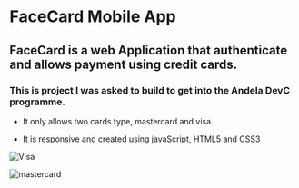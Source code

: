 # FaceCard Mobile App

## FaceCard is a web Application that authenticate and allows payment using credit cards.

### This is  project I was asked to build to get into the Andela DevC programme.

* It only allows two cards type, mastercard and visa.

* It is responsive and created using javaScript, HTML5 and CSS3

![Visa](https://user-images.githubusercontent.com/13285377/62776054-2b9a7a80-bab2-11e9-842e-aeda9bd31b5f.PNG)


![mastercard](https://user-images.githubusercontent.com/13285377/62775961-e8d8a280-bab1-11e9-9a51-1e6c8f12f423.PNG)


